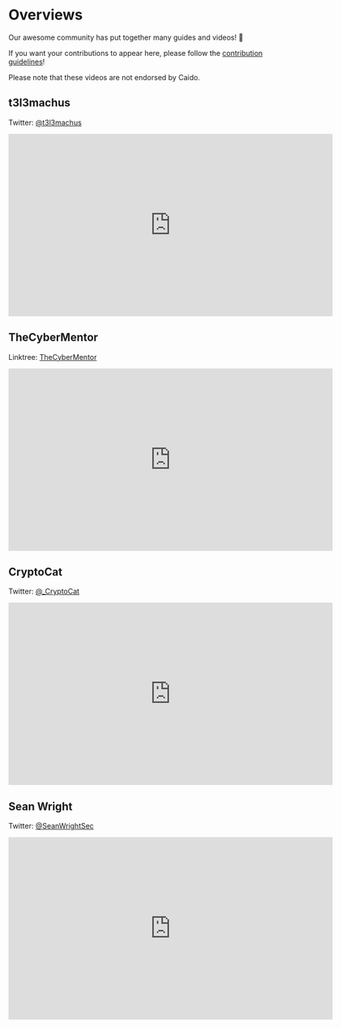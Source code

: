 # Overviews

Our awesome community has put together many guides and videos! 🎉

If you want your contributions to appear here, please follow the [contribution guidelines](../contributions/documentation.md)!

Please note that these videos are not endorsed by Caido.

## t3l3machus

Twitter: [@t3l3machus](https://twitter.com/t3l3machus)

<iframe id="ytplayer" type="text/html" width="640" height="360"
  src="https://www.youtube.com/embed/5qWttZv8WF4"
  frameborder="0"></iframe>

## TheCyberMentor

Linktree: [TheCyberMentor](https://linktr.ee/thecybermentor)
<iframe id="ytplayer" type="text/html" width="640" height="360"
  src="https://www.youtube.com/embed/qLVu7rg9btk"
  frameborder="0"></iframe>

## CryptoCat

Twitter: [@_CryptoCat](https://twitter.com/_CryptoCat)

<iframe id="ytplayer" type="text/html" width="640" height="360"
  src="https://www.youtube.com/embed/8zhk9LBruks"
  frameborder="0"></iframe>

## Sean Wright

Twitter: [@SeanWrightSec](https://twitter.com/SeanWrightSec)

<iframe id="ytplayer" type="text/html" width="640" height="360"
  src="https://www.youtube.com/embed/z4x5FP2tbPY"
  frameborder="0"></iframe>
